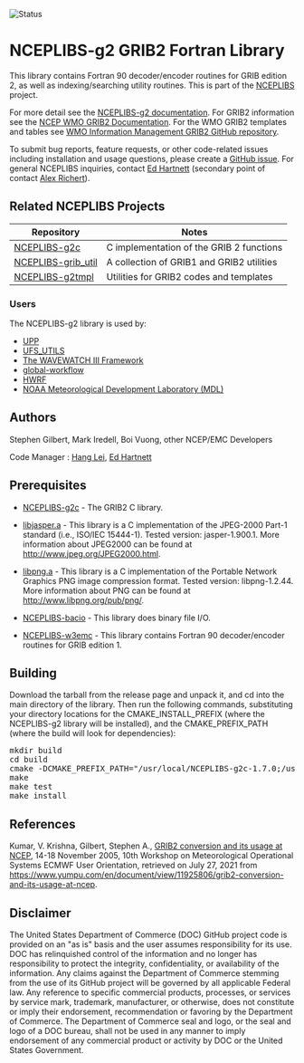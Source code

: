 ![Status](https://github.com/NOAA-EMC/NCEPLIBS-g2/workflows/Build%20and%20Test/badge.svg)


# NCEPLIBS-g2 GRIB2 Fortran Library

This library contains Fortran 90 decoder/encoder routines for GRIB
edition 2, as well as indexing/searching utility routines. This is
part of the [NCEPLIBS](https://github.com/NOAA-EMC/NCEPLIBS) project.

For more detail see the [NCEPLIBS-g2
documentation](https://noaa-emc.github.io/NCEPLIBS-g2/). For GRIB2
information see the [NCEP WMO GRIB2
Documentation](https://www.nco.ncep.noaa.gov/pmb/docs/grib2/grib2_doc/). For
the WMO GRIB2 templates and tables see [WMO Information Management
GRIB2 GitHub repository](https://github.com/wmo-im/GRIB2).

To submit bug reports, feature requests, or other code-related issues including installation and usage questions, please create a [GitHub issue](https://github.com/NOAA-EMC/NCEPLIBS-g2/issues). For general NCEPLIBS inquiries, contact [Ed Hartnett](mailto:edward.hartnett@noaa.gov) (secondary point of contact [Alex Richert](mailto:alexander.richert@noaa.gov)).

## Related NCEPLIBS Projects

Repository | Notes
-----------|------
[NCEPLIBS-g2c](https://github.com/NOAA-EMC/NCEPLIBS-g2c) | C implementation of the GRIB 2 functions
[NCEPLIBS-grib_util](https://github.com/NOAA-EMC/NCEPLIBS-grib_util) | A collection of GRIB1 and GRIB2 utilities
[NCEPLIBS-g2tmpl](https://github.com/NOAA-EMC/NCEPLIBS-g2tmpl) | Utilities for GRIB2 codes and templates

### Users

The NCEPLIBS-g2 library is used by:
 - [UPP](https://github.com/NOAA-EMC/UPP)
 - [UFS_UTILS](https://github.com/NOAA-EMC/UFS_UTILS)
 - [The WAVEWATCH III Framework](https://github.com/NOAA-EMC/WW3)
 - [global-workflow](https://github.com/NOAA-EMC/global-workflow)
 - [HWRF](https://github.com/NCAR/HWRFdev)
 - [NOAA Meteorological Development Laboratory (MDL)](https://github.com/NOAA-MDL)

## Authors

Stephen Gilbert, Mark Iredell, Boi Vuong, other NCEP/EMC Developers

Code Manager : [Hang Lei](mailto:hang.lei@noaa.gov), [Ed Hartnett](mailto:edward.hartnett@noaa.gov)

## Prerequisites

- [NCEPLIBS-g2c](https://github.com/NOAA-EMC/NCEPLIBS-g2c) - The GRIB2
  C library.

- [libjasper.a](http://www.ece.uvic.ca/~mdadams/jasper/) - This
  library is a C implementation of the JPEG-2000 Part-1 standard
  (i.e., ISO/IEC 15444-1). Tested version: jasper-1.900.1. More
  information about JPEG2000 can be found at
  http://www.jpeg.org/JPEG2000.html.

- [libpng.a](http://www.libpng.org/pub/png/libpng.html) - This library
  is a C implementation of the Portable Network Graphics PNG image
  compression format. Tested version: libpng-1.2.44. More information
  about PNG can be found at http://www.libpng.org/pub/png/.

- [NCEPLIBS-bacio](https://github.com/NOAA-EMC/NCEPLIBS-bacio) - This library
  does binary file I/O.

- [NCEPLIBS-w3emc](https://github.com/NOAA-EMC/NCEPLIBS-w3emc) - This library
  contains Fortran 90 decoder/encoder routines for GRIB edition 1.

## Building

Download the tarball from the release page and unpack it, and cd into
the main directory of the library. Then run the following commands,
substituting your directory locations for the CMAKE_INSTALL_PREFIX
(where the NCEPLIBS-g2 library will be installed), and the
CMAKE_PREFIX_PATH (where the build will look for dependencies):

<pre>
mkdir build
cd build
cmake -DCMAKE_PREFIX_PATH="/usr/local/NCEPLIBS-g2c-1.7.0;/usr/local/jasper-3.0.3;/usr/local/NCEPLIBS-bacio-2.5.0;/usr/local/NCEPLIBS-w3emc-2.9.2" -DCMAKE_INSTALL_PREFIX=/usr/local/NCEPLIBS-g2 ..
make
make test
make install
</pre>

## References

Kumar, V. Krishna, Gilbert, Stephen A., [GRIB2 conversion and its
usage at NCEP](docs/GRIB2_conversion_and_its_usage_at_NCEP.pdf), 14-18
November 2005, 10th Workshop on Meteorological Operational Systems
ECMWF User Orientation, retrieved on July 27, 2021 from
https://www.yumpu.com/en/document/view/11925806/grib2-conversion-and-its-usage-at-ncep.

## Disclaimer

The United States Department of Commerce (DOC) GitHub project code is
provided on an "as is" basis and the user assumes responsibility for
its use. DOC has relinquished control of the information and no longer
has responsibility to protect the integrity, confidentiality, or
availability of the information. Any claims against the Department of
Commerce stemming from the use of its GitHub project will be governed
by all applicable Federal law. Any reference to specific commercial
products, processes, or services by service mark, trademark,
manufacturer, or otherwise, does not constitute or imply their
endorsement, recommendation or favoring by the Department of
Commerce. The Department of Commerce seal and logo, or the seal and
logo of a DOC bureau, shall not be used in any manner to imply
endorsement of any commercial product or activity by DOC or the United
States Government.
